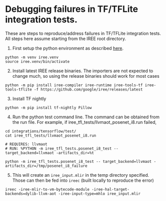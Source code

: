 # Debugging failures in TF/TFLite integration tests.

These are steps to reproduce/address failures in TF/TFLite integration tests. All steps here
assume starting from the IREE root directory.

1. First setup the python environment as described [here](https://google.github.io/iree/building-from-source/python-bindings-and-importers/#environment-setup).

```
python -m venv iree.venv
source iree.venv/bin/activate
```

2. Install latest IREE release binaries. The importers are not expected to change much, so using the release binaries should work for most cases

```
python -m pip install iree-compiler iree-runtime iree-tools-tf iree-tools-tflite -f https://github.com/google/iree/releases/latest
```

3. Install TF nightly

```
python -m pip install tf-nightly Pillow
```

4. Run the python test command line. The command can be obtained from the run file. For example, if iree_tfl_tests/llvmaot_posenet_i8.run failed,

```
cd integrations/tensorflow/test/
cat iree_tfl_tests/llvmaot_posenet_i8.run

# REQUIRES: llvmaot
# RUN: %PYTHON -m iree_tfl_tests.posenet_i8_test --target_backend=llvmaot -artifacts_dir=%t

python -m iree_tfl_tests.posenet_i8_test -- target_backend=llvmaot -artifacts_dir=/tmp/posenet_i8_failure
```

5. This will create an `iree_input.mlir` in the temp directory specified. Those can then be fed into `ireec` (built locally to reproduce the error)

```
ireec -iree-mlir-to-vm-bytecode-module -iree-hal-target-backends=dylib-llvm-aot -iree-input-type=mhlo iree_input.mlir
```

